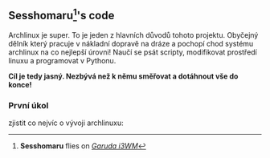 ## Sesshomaru[^1]'s code

Archlinux je super. To je jeden z hlavních důvodů tohoto projektu. Obyčejný dělník který pracuje v nákladní dopravě na dráze a pochopí chod systému archlinux na co nejlepší úrovni! Naučí se psát scripty, modifikovat prostředí linuxu a programovat v Pythonu.

**Cíl je tedy jasný. Nezbývá než k němu směřovat a dotáhnout vše do konce!**

### První úkol

zjistit co nejvíc o vývoji archlinuxu:


[^1]:**Sesshomaru** flies on [_Garuda i3WM_](https://garudalinux.org/downloads.html)


